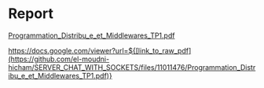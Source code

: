 # Report 

[Programmation_Distribu_e_et_Middlewares_TP1.pdf](https://github.com/el-moudni-hicham/SERVER_CHAT_WITH_SOCKETS/files/11011476/Programmation_Distribu_e_et_Middlewares_TP1.pdf)

https://docs.google.com/viewer?url=${[link_to_raw_pdf](https://github.com/el-moudni-hicham/SERVER_CHAT_WITH_SOCKETS/files/11011476/Programmation_Distribu_e_et_Middlewares_TP1.pdf)}
